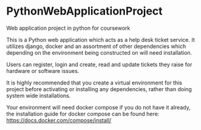 # PythonWebApplicationProject
Web application project in python for coursework 

This is a Python web application which acts as a help desk ticket service. It utilizes django, docker and an assortment of other dependencies which depending on the environment being constructed on will need installation.

Users can register, login and create, read and update tickets they raise for hardware or software issues. 

It is highly recommended that you create a virtual environment for this project before activating or installing any dependencies, rather than doing system wide installations. 

Your environment will need docker compose if you do not have it already, the installation guide for docker compose can be found here: https://docs.docker.com/compose/install/




